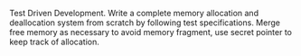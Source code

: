 Test Driven Development. Write a complete memory allocation and deallocation system from scratch by following test specifications.
Merge free memory as necessary to avoid memory fragment, use secret pointer to keep track of allocation.